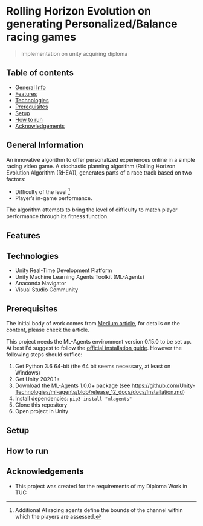 # Rolling Horizon Evolution on generating Personalized/Balance racing games
> Implementation on unity acquiring diploma 
 
 ## Table of contents
* [General Info](#general-information)
* [Features](#features)
* [Technologies](#technologies)
* [Prerequisites](#prerequisites)
* [Setup](#setup)
* [How to run](#how-to-run)
* [Acknowledgements](#acknowledgements)

## General Information
An innovative algorithm to offer personalized experiences online in a simple racing video game. 
A stochastic planning algorithm (Rolling Horizon Evolution Algorithm (RHEA)), generates
parts of a race track based on two factors:

* Difficulty of the level [^1]
* Player’s in-game performance. 

The algorithm attempts to bring the level of difficulty to match player performance through its fitness function.


## Features

## Technologies
* Unity Real-Time Development Platform
* Unity Machine Learning Agents Toolkit (ML-Agents) 
* Anaconda Navigator
* Visual Studio Community

## Prerequisites 
The initial body of work comes from [Medium article](http://medium.com/p/60b0e7a10d9e), for details on the content, please check the article.

This project needs the ML-Agents environment version 0.15.0 to be set up. At best I'd suggest to follow the [official installation guide](https://github.com/Unity-Technologies/ml-agents/blob/master/docs/Installation.md). However the following steps should suffice:

1. Get Python 3.6 64-bit (the 64 bit seems necessary, at least on Windows)
2. Get Unity 2020.1+
3. Download the ML-Agents 1.0.0+ package (see https://github.com/Unity-Technologies/ml-agents/blob/release_12_docs/docs/Installation.md)
4. Install dependencies: `pip3 install "mlagents"`
5. Clone this repository
6. Open project in Unity


## Setup
## How to run
## Αcknowledgements
* This project was created for the requirements of my Diploma Work in TUC

[^1]:  Additional AI racing agents define the bounds of the channel within which the players are assessed.
